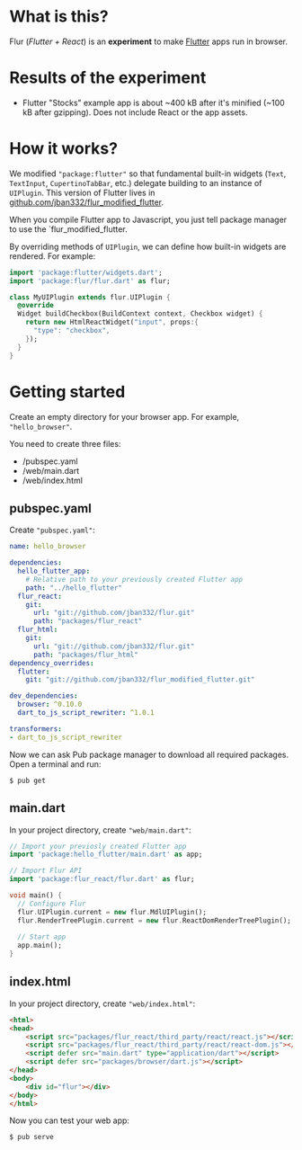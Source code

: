 # What is this?

Flur (_Flutter + React_) is an __experiment__ to make [Flutter](https://flutter.io) apps run in browser.

# Results of the experiment
* Flutter "Stocks" example app is about ~400 kB after it's minified (~100 kB after gzipping). Does not include React or the app assets.

# How it works?
We modified `"package:flutter"` so that fundamental built-in widgets (`Text`, `TextInput`, `CupertinoTabBar`, etc.) delegate building to an instance of `UIPlugin`.
This version of Flutter lives in [github.com/jban332/flur_modified_flutter](https://github.com/jban332/flur_modified_flutter).

When you compile Flutter app to Javascript, you just tell package manager to use the `flur_modified_flutter.

By overriding methods of `UIPlugin`, we can define how built-in widgets are rendered.
For example:

```dart
import 'package:flutter/widgets.dart';
import 'package:flur/flur.dart' as flur;

class MyUIPlugin extends flur.UIPlugin {
  @override
  Widget buildCheckbox(BuildContext context, Checkbox widget) {
    return new HtmlReactWidget("input", props:{
      "type": "checkbox",
    });
  }
}
```

# Getting started
Create an empty directory for your browser app. For example, `"hello_browser"`.

You need to create three files:
  * /pubspec.yaml
  * /web/main.dart
  * /web/index.html

## pubspec.yaml
Create `"pubspec.yaml"`:

```yaml
name: hello_browser

dependencies:
  hello_flutter_app:
    # Relative path to your previously created Flutter app
    path: "../hello_flutter"
  flur_react:
    git:
      url: "git://github.com/jban332/flur.git"
      path: "packages/flur_react"
  flur_html:
    git:
      url: "git://github.com/jban332/flur.git"
      path: "packages/flur_html"
dependency_overrides:
  flutter:
    git: "git://github.com/jban332/flur_modified_flutter.git"

dev_dependencies:
  browser: ^0.10.0
  dart_to_js_script_rewriter: ^1.0.1

transformers:
- dart_to_js_script_rewriter
```

Now we can ask Pub package manager to download all required packages. Open a terminal and run:
```
$ pub get
```

## main.dart
In your project directory, create `"web/main.dart"`:

```dart
// Import your previosly created Flutter app
import 'package:hello_flutter/main.dart' as app;

// Import Flur API
import 'package:flur_react/flur.dart' as flur;

void main() {
  // Configure Flur
  flur.UIPlugin.current = new flur.MdlUIPlugin();
  flur.RenderTreePlugin.current = new flur.ReactDomRenderTreePlugin();
 
  // Start app
  app.main();
}
```

## index.html
In your project directory, create `"web/index.html"`:

```html
<html>
<head>
    <script src="packages/flur_react/third_party/react/react.js"></script>
    <script src="packages/flur_react/third_party/react/react-dom.js"></script>
    <script defer src="main.dart" type="application/dart"></script>
    <script defer src="packages/browser/dart.js"></script>
</head>
<body>
    <div id="flur"></div>
</body>
</html>

```

Now you can test your web app:

```$ pub serve```
